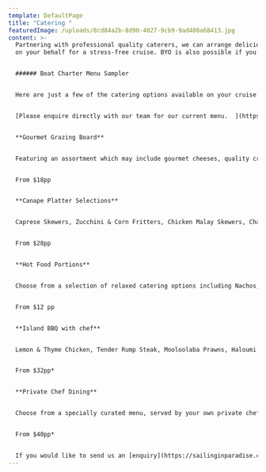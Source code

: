 ```yaml
---
template: DefaultPage
title: "Catering "
featuredImage: /uploads/8cd84a2b-8d90-4027-9cb9-9ad408a68413.jpg
content: >-
  Partnering with professional quality caterers, we can arrange delicious food
  on your behalf for a stress-free cruise. BYO is also possible if you prefer. 


  ###### B﻿oat Charter Menu Sampler


  H﻿ere are just a few of the catering options available on your cruise.    


  [Please enquire directly with our team for our current menu.  ](https://sailinginparadise.com.au/booking-enquiry/)


  **G﻿ourmet G﻿razing Board**


  Featuring an assortment which may include gourmet cheeses, quality crackers, antipasto selections, cured meats, seasonal fruit plus more.


  From $18pp  


  **C﻿anape Platter Selections**


  C﻿aprese Skewers, Zucchini & Corn Fritters, Chicken Malay Skewers, Char Sui Chicken Dumplings, Italian Meatballs, Crumbed Camembert, Truffled Mushroom Arancini


  From $28pp


  **H﻿ot Food Portions**


  C﻿hoose from a selection of relaxed catering options including Nachos, Beef Sliders, Wedges, Ricotta Ravioli, Battered Flathead, Beef Lasagne, Italian Meatballs, Satay Chicken.


  F﻿rom $12 pp


  **Island BBQ with chef**


  L﻿emon & Thyme Chicken, Tender Rump Steak, Mooloolaba Prawns, Haloumi & Vegetable Skewers, Pad Thai Noodle Salad, Baby Chat Potatoes, Mediterranean Salad


  From $32pp*


  **P﻿rivate Chef Dining**


  C﻿hoose from a specially curated menu, served by your own private chef (2-6 guests)


  From $40pp*


  If you would like to send us an [enquiry](https://sailinginparadise.com.au/booking-enquiry/) and we would be happy to email you our catering menu.
---
```

